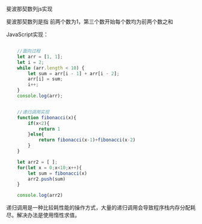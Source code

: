 斐波那契数列js实现

斐波那契数列是指 前两个数为1，第三个数开始每个数均为前两个数之和

JavaScript实现：
```javascript

    //面向过程
    let arr = [1, 1];
    let i = 2;
    while (arr.length < 10) {
        let sum = arr[i - 1] + arr[i - 2];
        arr[i] = sum;
        i++;
    }
    console.log(arr);


    //递归调用实现
    function fibonacci(x){
        if(x<2){
            return 1   
        }else{
            return fibonacci(x-1)+fibonacci(x-2)
        }
    }

    let arr2 = [ ];
    for(let x = 0;x<10;x++){
        let sum = fibonacci(x)
        arr2.push(sum)
    }

    console.log(arr2)

```

递归调用是一种比较耗性能的操作方式，大量的递归调用会导致程序栈内存分配耗尽。解决办法是使用惰性求值。